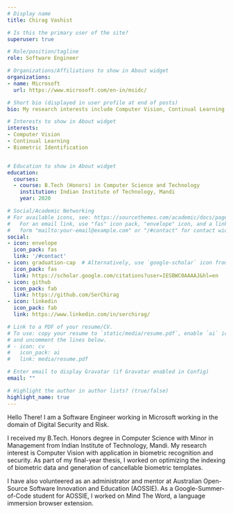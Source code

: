 ```yaml
---
# Display name
title: Chirag Vashist

# Is this the primary user of the site?
superuser: true

# Role/position/tagline
role: Software Engineer

# Organizations/Affiliations to show in About widget
organizations:
- name: Microsoft 
  url: https://www.microsoft.com/en-in/msidc/

# Short bio (displayed in user profile at end of posts)
bio: My research interests include Computer Vision, Continual Learning and Biometric Identification.

# Interests to show in About widget
interests:
- Computer Vision
- Continual Learning
- Biometric Identification


# Education to show in About widget
education:
  courses:
  - course: B.Tech (Honors) in Computer Science and Technology
    institution: Indian Institute of Technology, Mandi
    year: 2020

# Social/Academic Networking
# For available icons, see: https://sourcethemes.com/academic/docs/page-builder/#icons
#   For an email link, use "fas" icon pack, "envelope" icon, and a link in the
#   form "mailto:your-email@example.com" or "/#contact" for contact widget.
social:
- icon: envelope
  icon_pack: fas
  link: '/#contact'
- icon: graduation-cap  # Alternatively, use `google-scholar` icon from `ai` icon pack
  icon_pack: fas
  link: https://scholar.google.com/citations?user=IESBWC0AAAAJ&hl=en
- icon: github
  icon_pack: fab
  link: https://github.com/SerChirag
- icon: linkedin
  icon_pack: fab
  link: https://www.linkedin.com/in/serchirag/

# Link to a PDF of your resume/CV.
# To use: copy your resume to `static/media/resume.pdf`, enable `ai` icons in `params.toml`, 
# and uncomment the lines below.
# - icon: cv
#   icon_pack: ai
#   link: media/resume.pdf

# Enter email to display Gravatar (if Gravatar enabled in Config)
email: ""

# Highlight the author in author lists? (true/false)
highlight_name: true
---
```

Hello There! I am a Software Engineer working in Microsoft working in the domain of Digital Security and Risk.

I received my B.Tech. Honors degree in Computer Science with Minor in Management from Indian Institute of Technology, Mandi. My research interest is Computer Vision with application in biometric recognition and security. As part of my final-year thesis, I worked on optimizing the indexing of biometric data and generation of cancellable biometric templates.

I have also volunteered as an administrator and mentor at Australian Open-Source Software Innovation and Education (AOSSIE). As a Google-Summer-of-Code student for AOSSIE, I worked on Mind The Word, a language immersion browser extension.

<!-- {{< icon name="download" pack="fas" >}} Download my {{< staticref "media/demo_resume.pdf" "newtab" >}}resumé{{< /staticref >}}. -->
